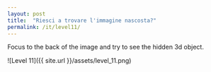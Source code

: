 ```yaml
---
layout: post
title:  "Riesci a trovare l'immagine nascosta?"
permalink: /it/level11/
---
```

Focus to the back of the image and try to see the hidden 3d object.

![Level 11]({{ site.url }}/assets/level_11.png)